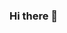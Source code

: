 ### Hi there 👋

<!--
**amshaker/amshaker** is a ✨ _special_ ✨ repository because its `README.md` (this file) appears on your GitHub profile.

### I am an undergraduate computer engineering student at Shahid Beheshti University with research experience in Machine Learning and Deep Learning fields.
Here are some ideas to get you started:

- 🔭 I’m currently working on two research projects in the field of Deep Learning.
- 🌱 I’m currently learning Deep Learning.
- ⚙️ I use daily: .py, .ipynb
